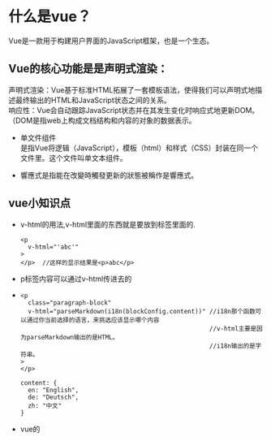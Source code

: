 # 什么是vue？
  Vue是一款用于构建用户界面的JavaScript框架，也是一个生态。

## Vue的核心功能是是**声明式渲染**：
  声明式渲染：Vue基于标准HTML拓展了一套模板语法，使得我们可以声明式地描述最终输出的HTML和JavaScript状态之间的关系。    
  响应性：Vue会自动跟踪JavaScript状态并在其发生变化时响应式地更新DOM。（DOM是指web上构成文档结构和内容的对象的数据表示。    

 - 单文件组件    
   是指Vue将逻辑（JavaScript），模板（html）和样式（CSS）封装在同一个文件里。这个文件叫单文本组件。      
  
 - 響應式是指能在改變時觸發更新的狀態被稱作是響應式。
   

## vue小知识点
* v-html的用法,v-html里面的东西就是要放到标签里面的.
  ```
  <p
    v-html="'abc'"
  >
  </p>  //这样的显示结果是<p>abc</p>
  ```
* p标签内容可以通过v-html传进去的
* ```
  <p
    class="paragraph-block"
    v-html="parseMarkdown(i18n(blockConfig.content))" //i18n那个函数可以通过你当前选择的语言，来挑选应该显示哪个内容  
                                                      //v-html主要是因为parseMarkdown输出的是HTML。  
                                                      //i18n输出的是字符串。   
  >
  </p>

  content: {
    en: "English",
    de: "Deutsch",
    zh: "中文"
  }

* vue的<template>是html，<script>是vue调用的东西，<style>是写css的地方。
* export default defineComponent({}); vue规定一旦有export default了，后面的内容就必须是vue组件的定义。
* 使用import来导入组件，例如import { useGlobalState } from '@/services/GlobalState';
* {{内容}}表示打印内容。
* <img :src="....">不加冒号，那vue就不会把url的值读出来，而是直接拿“blockConfig.url”这个字符串赋值给src了。冒号的作用是提取值.
* :是绑定值， :src是v-bind:src的简写。  

# 需要记住的内容
  * 自己没有仔细分析语法结构，dota(){return{xxx}} data是个函数，返回obj。

